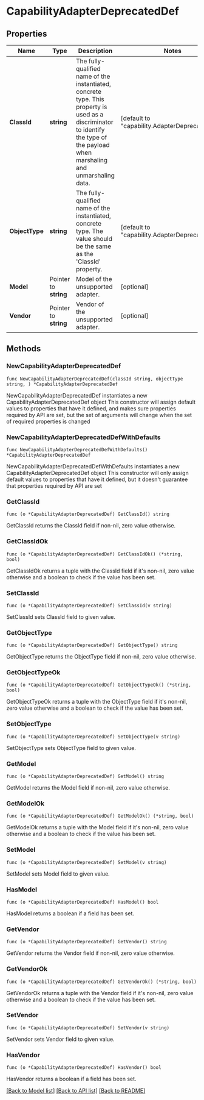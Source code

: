 # CapabilityAdapterDeprecatedDef

## Properties

Name | Type | Description | Notes
------------ | ------------- | ------------- | -------------
**ClassId** | **string** | The fully-qualified name of the instantiated, concrete type. This property is used as a discriminator to identify the type of the payload when marshaling and unmarshaling data. | [default to "capability.AdapterDeprecatedDef"]
**ObjectType** | **string** | The fully-qualified name of the instantiated, concrete type. The value should be the same as the &#39;ClassId&#39; property. | [default to "capability.AdapterDeprecatedDef"]
**Model** | Pointer to **string** | Model of the unsupported adapter. | [optional] 
**Vendor** | Pointer to **string** | Vendor of the unsupported adapter. | [optional] 

## Methods

### NewCapabilityAdapterDeprecatedDef

`func NewCapabilityAdapterDeprecatedDef(classId string, objectType string, ) *CapabilityAdapterDeprecatedDef`

NewCapabilityAdapterDeprecatedDef instantiates a new CapabilityAdapterDeprecatedDef object
This constructor will assign default values to properties that have it defined,
and makes sure properties required by API are set, but the set of arguments
will change when the set of required properties is changed

### NewCapabilityAdapterDeprecatedDefWithDefaults

`func NewCapabilityAdapterDeprecatedDefWithDefaults() *CapabilityAdapterDeprecatedDef`

NewCapabilityAdapterDeprecatedDefWithDefaults instantiates a new CapabilityAdapterDeprecatedDef object
This constructor will only assign default values to properties that have it defined,
but it doesn't guarantee that properties required by API are set

### GetClassId

`func (o *CapabilityAdapterDeprecatedDef) GetClassId() string`

GetClassId returns the ClassId field if non-nil, zero value otherwise.

### GetClassIdOk

`func (o *CapabilityAdapterDeprecatedDef) GetClassIdOk() (*string, bool)`

GetClassIdOk returns a tuple with the ClassId field if it's non-nil, zero value otherwise
and a boolean to check if the value has been set.

### SetClassId

`func (o *CapabilityAdapterDeprecatedDef) SetClassId(v string)`

SetClassId sets ClassId field to given value.


### GetObjectType

`func (o *CapabilityAdapterDeprecatedDef) GetObjectType() string`

GetObjectType returns the ObjectType field if non-nil, zero value otherwise.

### GetObjectTypeOk

`func (o *CapabilityAdapterDeprecatedDef) GetObjectTypeOk() (*string, bool)`

GetObjectTypeOk returns a tuple with the ObjectType field if it's non-nil, zero value otherwise
and a boolean to check if the value has been set.

### SetObjectType

`func (o *CapabilityAdapterDeprecatedDef) SetObjectType(v string)`

SetObjectType sets ObjectType field to given value.


### GetModel

`func (o *CapabilityAdapterDeprecatedDef) GetModel() string`

GetModel returns the Model field if non-nil, zero value otherwise.

### GetModelOk

`func (o *CapabilityAdapterDeprecatedDef) GetModelOk() (*string, bool)`

GetModelOk returns a tuple with the Model field if it's non-nil, zero value otherwise
and a boolean to check if the value has been set.

### SetModel

`func (o *CapabilityAdapterDeprecatedDef) SetModel(v string)`

SetModel sets Model field to given value.

### HasModel

`func (o *CapabilityAdapterDeprecatedDef) HasModel() bool`

HasModel returns a boolean if a field has been set.

### GetVendor

`func (o *CapabilityAdapterDeprecatedDef) GetVendor() string`

GetVendor returns the Vendor field if non-nil, zero value otherwise.

### GetVendorOk

`func (o *CapabilityAdapterDeprecatedDef) GetVendorOk() (*string, bool)`

GetVendorOk returns a tuple with the Vendor field if it's non-nil, zero value otherwise
and a boolean to check if the value has been set.

### SetVendor

`func (o *CapabilityAdapterDeprecatedDef) SetVendor(v string)`

SetVendor sets Vendor field to given value.

### HasVendor

`func (o *CapabilityAdapterDeprecatedDef) HasVendor() bool`

HasVendor returns a boolean if a field has been set.


[[Back to Model list]](../README.md#documentation-for-models) [[Back to API list]](../README.md#documentation-for-api-endpoints) [[Back to README]](../README.md)


